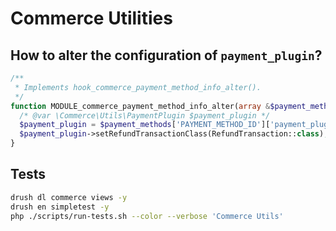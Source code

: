 # Commerce Utilities

## How to alter the configuration of `payment_plugin`?

```php
/**
 * Implements hook_commerce_payment_method_info_alter().
 */
function MODULE_commerce_payment_method_info_alter(array &$payment_methods) {
  /* @var \Commerce\Utils\PaymentPlugin $payment_plugin */
  $payment_plugin = $payment_methods['PAYMENT_METHOD_ID']['payment_plugin'];
  $payment_plugin->setRefundTransactionClass(RefundTransaction::class);
}
```

## Tests

```bash
drush dl commerce views -y
drush en simpletest -y
php ./scripts/run-tests.sh --color --verbose 'Commerce Utils'
```
